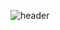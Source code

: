 ![header](https://capsule-render.vercel.app/api?type=waving&height=300&color=FF3369&text=HTML%20Advanced&fontColor=FFFFFF)
